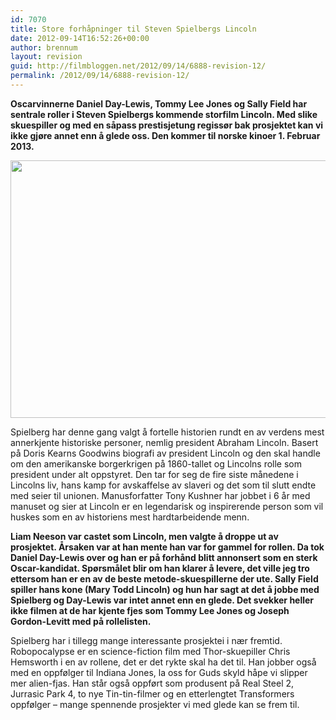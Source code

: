 ```yaml
---
id: 7070
title: Store forhåpninger til Steven Spielbergs Lincoln
date: 2012-09-14T16:52:26+00:00
author: brennum
layout: revision
guid: http://filmbloggen.net/2012/09/14/6888-revision-12/
permalink: /2012/09/14/6888-revision-12/
---
```

**Oscarvinnerne Daniel Day-Lewis, Tommy Lee Jones og Sally Field har sentrale roller i Steven Spielbergs kommende storfilm Lincoln. Med slike skuespiller og med en såpass prestisjetung regissør bak prosjektet kan vi ikke gjøre annet enn å glede oss. Den kommer til norske kinoer 1. Februar 2013.**

<a href="http://filmbloggen.net/?attachment_id=7059" rel="attachment wp-att-7059"><img class="alignnone size-large wp-image-7059" src="http://filmbloggen.net/wp-content/uploads//2012/09/Lincoln-Daniel-Day-Lewisroom-620x412.jpg" alt="" width="620" height="412" /></a>

Spielberg har denne gang valgt å fortelle historien rundt en av verdens mest annerkjente historiske personer, nemlig president Abraham Lincoln. Basert på Doris Kearns Goodwins biografi av president Lincoln og den skal handle om den amerikanske borgerkrigen på 1860-tallet og Lincolns rolle som president under alt oppstyret. Den tar for seg de fire siste månedene i Lincolns liv, hans kamp for avskaffelse av slaveri og det som til slutt endte med seier til unionen. Manusforfatter Tony Kushner har jobbet i 6 år med manuset og sier at Lincoln er en legendarisk og inspirerende person som vil huskes som en av historiens mest hardtarbeidende menn.

**Liam Neeson var castet som Lincoln, men valgte å droppe ut av prosjektet. Årsaken var at han mente han var for gammel for rollen. Da tok Daniel Day-Lewis over og han er på forhånd blitt annonsert som en sterk Oscar-kandidat. Spørsmålet blir om han klarer å levere, det ville jeg tro ettersom han er en av de beste metode-skuespillerne der ute. Sally Field spiller hans kone (Mary Todd Lincoln) og hun har sagt at det å jobbe med Spielberg og Day-Lewis var intet annet enn en glede. Det svekker heller ikke filmen at de har kjente fjes som Tommy Lee Jones og Joseph Gordon-Levitt med på rollelisten.**

Spielberg har i tillegg mange interessante prosjektei i nær fremtid. Robopocalypse er en science-fiction film med Thor-skuepiller Chris Hemsworth i en av rollene, det er det rykte skal ha det til. Han jobber også med en oppfølger til Indiana Jones, la oss for Guds skyld håpe vi slipper mer alien-fjas. Han står også oppført som produsent på Real Steel 2, Jurrasic Park 4, to nye Tin-tin-filmer og en etterlengtet Transformers oppfølger &#8211; mange spennende prosjekter vi med glede kan se frem til.

<div class="video-shortcode">
</div>